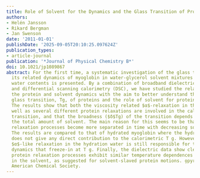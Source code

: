 ```yaml
---
title: Role of Solvent for the Dynamics and the Glass Transition of Proteins
authors:
- Helén Jansson
- Rikard Bergman
- Jan Swenson
date: '2011-01-01'
publishDate: '2025-09-05T20:10:25.097624Z'
publication_types:
- article-journal
publication: '*Journal of Physical Chemistry B*'
doi: 10.1021/jp1089867
abstract: For the first time, a systematic investigation of the glass transition and
  its related dynamics of myoglobin in water-glycerol solvent mixtures of different
  water contents is presented. By a combination of broadband dielectric spectroscopy
  and differential scanning calorimetry (DSC), we have studied the relation between
  the protein and solvent dynamics with the aim to better understand the calorimetric
  glass transition, Tg, of proteins and the role of solvent for protein dynamics.
  The results show that both the viscosity related $α$-relaxation in the solvent as
  well as several different protein relaxations are involved in the calorimetric glass
  transition, and that the broadness ($δ$Tg) of the transition depends strongly on
  the total amount of solvent. The main reason for this seems to be that the protein
  relaxation processes become more separated in time with decreasing solvent level.
  The results are compared to that of hydrated myoglobin where the hydration water
  does not give any direct contribution to the calorimetric T g. However, the large-scale
  $α$-like relaxation in the hydration water is still responsible for the protein
  dynamics that freeze-in at T g. Finally, the dielectric data show clearly that the
  protein relaxation processes exhibit similar temperature dependences as the $α$-relaxation
  in the solvent, as suggested for solvent-slaved protein motions. o̧pyright 2011
  American Chemical Society.
---
```

